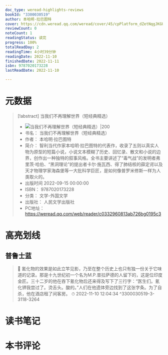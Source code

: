 ```yaml
---
doc_type: weread-highlights-reviews
bookId: "3300030519"
author: 本哈明·拉巴图特
cover: https://cdn.weread.qq.com/weread/cover/45/cpPlatform_dZetNqgJKGURfWSfLh7jwv/t7_cpPlatform_dZetNqgJKGURfWSfLh7jwv.jpg
reviewCount: 0
noteCount: 1
readingStatus: 读完
progress: 100%
totalReadDay: 2
readingTime: 4小时39分钟
readingDate: 2022-11-10
finishedDate: 2022-11-11
isbn: 9787020173228
lastReadDate: 2022-11-10

---
```

# 元数据
> [!abstract] 当我们不再理解世界（短经典精选）
> - ![ 当我们不再理解世界（短经典精选）|200](https://cdn.weread.qq.com/weread/cover/45/cpPlatform_dZetNqgJKGURfWSfLh7jwv/t7_cpPlatform_dZetNqgJKGURfWSfLh7jwv.jpg)
> - 书名： 当我们不再理解世界（短经典精选）
> - 作者： 本哈明·拉巴图特
> - 简介： 智利当代作家本哈明·拉巴图特的代表作，收录了五则以真实人物为原型的短篇小说，小说文本模糊了历史、回忆录、散文和小说的边界，创作出一种独特的叙事风格。全书主要讲述了“毒气战”的发明者弗里茨·哈伯、“黑洞理论”的提出者卡尔·施瓦西、得了肺结核的薛定谔以及天才物理学家海森堡等一大批科学巨匠，是如何像普罗米修斯一样为人类取火的。
> - 出版时间 2022-09-15 00:00:00
> - ISBN： 9787020173228
> - 分类： 文学-外国文学
> - 出版社： 人民文学出版社
> - PC地址：https://weread.qq.com/web/reader/c0332960813ab726bg0195c3

# 高亮划线

## 普鲁士蓝

> 📌 氰化物的效果是如此立竿见影，乃至在整个历史上也只有独一份关于它味道的记录。那是十九世纪初一个名为M.P.普拉萨德的人留下的，这是位印度金匠。三十二岁的他在吞下氰化物后还来得及写下了三行字：“医生们。氰化钾我尝过了。烫舌头。酸的。”人们在他遗体旁边找到了这张字条。为了自杀，他在酒店租了间客房。 
> ⏱ 2022-11-10 12:04:34 ^3300030519-3-3118-3264

# 读书笔记

# 本书评论
